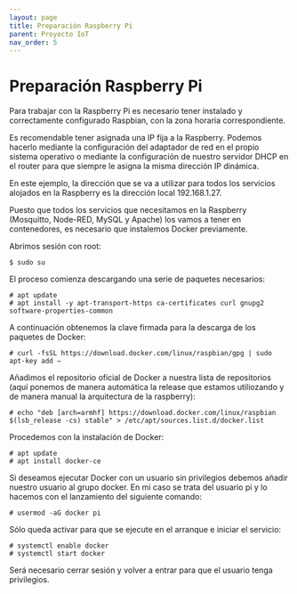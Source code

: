 ```yaml
---
layout: page
title: Preparación Raspberry Pi
parent: Proyecto IoT
nav_order: 5
---
```


# Preparación Raspberry Pi

Para trabajar con la Raspberry Pi es necesario tener instalado y correctamente configurado Raspbian, con la zona horaria correspondiente.

Es recomendable tener asignada una IP fija a la Raspberry. Podemos hacerlo mediante la configuración del adaptador de red en el propio sistema operativo o mediante la configuración de nuestro servidor DHCP en el router para que siempre le asigna la misma dirección IP dinámica.

En este ejemplo, la dirección que se va a utilizar para todos los servicios alojados en la Raspberry es la dirección local 192.168.1.27.

Puesto que todos los servicios que necesitamos en la Raspberry (Mosquitto, Node-RED, MySQL y Apache) los vamos a tener en contenedores, es necesario que instalemos Docker previamente.

Abrimos sesión con root:

    $ sudo su

El proceso comienza descargando una serie de paquetes necesarios:

    # apt update
    # apt install -y apt-transport-https ca-certificates curl gnupg2 software-properties-common

A continuación obtenemos la clave firmada para la descarga de los paquetes de Docker:

    # curl -fsSL https://download.docker.com/linux/raspbian/gpg | sudo apt-key add –


Añadimos el repositorio oficial de Docker a nuestra lista de repositorios (aquí ponemos de manera automática la release que estamos utiliozando y de manera manual la arquitectura de la raspberry):

    # echo "deb [arch=armhf] https://download.docker.com/linux/raspbian $(lsb_release -cs) stable" > /etc/apt/sources.list.d/docker.list

Procedemos con la instalación de Docker:

    # apt update
    # apt install docker-ce

Si deseamos ejecutar Docker con un usuario sin privilegios debemos añadir nuestro usuario al grupo docker. En mi caso se trata del usuario pi y lo hacemos con el lanzamiento del siguiente comando:

    # usermod -aG docker pi

Sólo queda activar para que se ejecute en el arranque e iniciar el servicio:

    # systemctl enable docker
    # systemctl start docker

Será necesario cerrar sesión y volver a entrar para que el usuario tenga privilegios.
